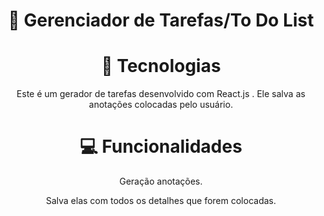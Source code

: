<h1 align="center">📒  Gerenciador de Tarefas/To Do List</h1>

<h1 align="center">🚀 Tecnologias</h1>
<p align="center">Este é um gerador de tarefas desenvolvido com React.js . Ele salva as anotações colocadas pelo usuário. </p>


  <h1 align="center">💻 Funcionalidades </h1>

<p align="center"> Geração anotações. </p>
<p align="center"> Salva elas com todos os detalhes que forem colocadas.</p>


